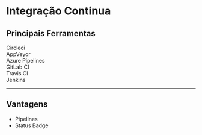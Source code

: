 # Integração Continua

## Principais Ferramentas

Circleci\
AppVeyor\
Azure Pipelines\
GitLab CI\
Travis CI\
Jenkins

---
## Vantagens

- Pipelines
- Status Badge